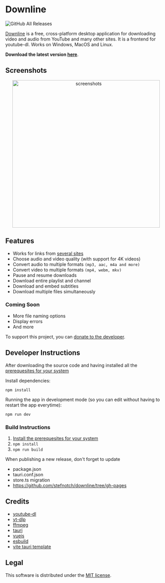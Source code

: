 # Downline

![GitHub All Releases](https://img.shields.io/github/downloads/jarbun/downline/total.svg)

[Downline](https://jarbun.github.io/downline/) is a free, cross-platform desktop application for downloading video and audio from YouTube and many other sites. It is a frontend for youtube-dl. Works on Windows, MacOS and Linux.

**Download the latest version [here](https://github.com/jarbun/downline/releases/latest)**.

## Screenshots

<p align="center">
  <img src="https://user-images.githubusercontent.com/23068820/52162513-f5db9a00-26fa-11e9-8cca-964d921f3bf3.png" alt="screenshots" width="460"/>
</p>

## Features

- Works for links from [several sites](https://ytdl-org.github.io/youtube-dl/supportedsites.html)
- Choose audio and video quality (with support for 4K videos)
- Convert audio to multiple formats `(mp3, aac, m4a and more)`
- Convert video to multiple formats `(mp4, webm, mkv)`
- Pause and resume downloads
- Download entire playlist and channel
- Download and embed subtitles
- Download multiple files simultaneously

### Coming Soon

- More file naming options
- Display errors
- And more

To support this project, you can [donate to the developer](https://www.paypal.com/donate?hosted_button_id=U8D5FNF9JSUFU).

## Developer Instructions

After downloading the source code and having installed all the [prerequesites for your system](https://tauri.studio/en/docs/getting-started/intro)

Install dependencies:

```
npm install
```

Running the app in development mode (so you can edit without having to restart the app everytime):

```
npm run dev
```

### Build Instructions

1. [Install the prerequesites for your system](https://tauri.studio/en/docs/getting-started/intro)
2. `npm install`
3. `npm run build`

When publishing a new release, don't forget to update
- package.json
- tauri.conf.json
- store.ts migration
- https://github.com/stefnotch/downline/tree/gh-pages

## Credits

- [youtube-dl](https://github.com/ytdl-org/youtube-dl/)
- [yt-dlp](https://github.com/yt-dlp/yt-dlp)
- [ffmpeg](https://ffmpeg.org/)
- [tauri](https://tauri.studio/)
- [vuejs](https://vuejs.org/)
- [esbuild](https://github.com/evanw/esbuild)
- [vite tauri template](https://github.com/yooneskh/vite-tauri-template)

## Legal

This software is distributed under the [MIT license](https://github.com/stefnotch/downline/blob/master/LICENSE).
